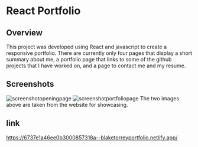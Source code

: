 # React Portfolio

## Overview

This project was developed using React and javascript to create a responsive portfolio. There are currently only four pages that
display a short summary about me, a portfolio page that links to some of the github projects that I have worked on, and a page to contact me and my resume.

## Screenshots
![screenshotopeningpage](./assets/ReadMeImages/aboutme.png)
![screenshotportfoliopage](./assets/ReadMeImages/portfolio.png)
The two images above are taken from the website for showcasing.

## link
https://6737e1a46ee0b3000857318a--blaketorreyportfolio.netlify.app/

